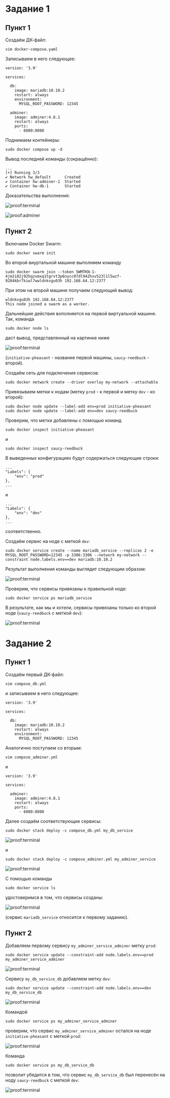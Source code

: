 # Задание 1

## Пункт 1

Создаём ДК-файл:

    vim docker-compose.yaml

Записываем в него следующее:

    version: '3.9'
  
    services:
    
      db:
        image: mariadb:10.10.2
        restart: always
        environment:
          MYSQL_ROOT_PASSWORD: 12345
                
      adminer:
        image: adminer:4.8.1
        restart: always
        ports:
          - 6080:8080

Поднимаем контейнеры:

    sudo docker compose up -d

Вывод последней команды (сокращённо):

    ...
    [+] Running 3/3
    ✔ Network hw_default      Created
    ✔ Container hw-adminer-1  Started
    ✔ Container hw-db-1       Started

Доказательства выполнения:

![proof:terminal](./img/1.1.1.png)

![proof:adminer](./img/1.1.2.png)

## Пункт 2

Включаем Docker Swarm:

    sudo docker swarm init

Во второй виуртальной машине выполняем команду

    sudo docker swarm join --token SWMTKN-1-4jm2i02j92hqzxmxq1tgrvt3p6nycc07dl942hxv523l1l5wzf-9284kbr7kiwl7wwldnkvgu03h 192.168.64.12:2377

При этом на второй машине получаем следующий вывод:

    wldnkvgu03h 192.168.64.12:2377
    This node joined a swarm as a worker.

Дальнейшие действия вополняется на первой виртуальной машине. Так, команда

    sudo docker node ls

даст вывод, представленный на картинке ниже

![proof:terminal](./img/1.2.1.png)

(`initiative-pheasant` - название первой машины, `saucy-reedbuck` - второй).

Создаём сеть для подключения сервисов:

    sudo docker network create --driver overlay my-network --attachable

Привязываем метки к нодам (метку `prod` - к первой и метку `dev` - ко второй):

    sudo docker node update --label-add env=prod initiative-pheasant
    sudo docker node update --label-add env=dev saucy-reedbuck

Проверим, что метки добавлены с помощью команд

    sudo docker inspect initiative-pheasant

и

    sudo docker inspect saucy-reedbuck

В выведенных конфигурациях будут содержаться следующие строки:

    ...
    "Labels": {
        "env": "prod"
    },
    ...

и

    ...
    "Labels": {
        "env": "dev"
    },
    ...

соответственно.

Создаём сервис на ноде с меткой `dev`:

    sudo docker service create --name mariadb_service --replicas 2 -e MYSQL_ROOT_PASSWORD=12345 -p 3306:3306 --network my-network --constraint node.labels.env==dev mariadb:10.10.2

Результат выполнения команды выглядит следующим образом:

![proof:terminal](./img/1.2.2.png)

Проверим, что сервисы привязаны к правильной ноде:

    sudo docker service ps mariadb_service

В результате, как мы и хотели, сервисы привязаны только ко второй ноде (`saucy-reedbuck` с меткой `dev`):

![proof:terminal](./img/1.2.3.png)

# Задание 2

## Пункт 1

Создаём первый ДК-файл:

    vim compose_db.yml

и записываем в него следующее:

    version: '3.9'

    services:
    
      db:
        image: mariadb:10.10.2
        restart: always
        environment:
          MYSQL_ROOT_PASSWORD: 12345

Аналогично поступаем со вторым:

    vim compose_adminer.yml

и

    version: '3.9'
  
    services:
  
      adminer:
        image: adminer:4.8.1
        restart: always
        ports:
          - 6080:8080

Далее создаём соответствующие сервисы:

    sudo docker stack deploy -c compose_db.yml my_db_service

![proof:terminal](./img/2.1.1.png)

и

    sudo docker stack deploy -c compose_adminer.yml my_adminer_service

![proof:terminal](./img/2.1.2.png)

С помощью команды

    sudo docker service ls

удостоверимся в том, что сервисы созданы:

![proof:terminal](./img/2.1.3.png)

(сервис `mariadb_service` относится к первому заданию).

## Пункт 2

Добавляем первому сервису `my_adminer_service_adminer` метку `prod`:

    sudo docker service update --constraint-add node.labels.env==prod my_adminer_service_adminer

![proof:terminal](./img/2.1.4.png)

Сервису `my_db_service_db` добавляем метку `dev`:

    sudo docker service update --constraint-add node.labels.env==dev my_db_service_db

![proof:terminal](./img/2.1.5.png)

Командой 

    sudo docker service ps my_adminer_service_adminer

проверим, что сервис `my_adminer_service_adminer` остался на ноде `initiative-pheasant` с меткой `prod`:

![proof:terminal](./img/2.1.6.png)

Команда

    sudo docker service ps my_db_service_db

позволит убедится в том, что сервис `my_db_service_db` был перенесён на ноду `saucy-reedbuck` с меткой `dev`:

![proof:terminal](./img/2.1.7.png)